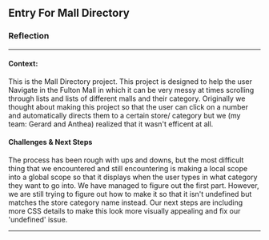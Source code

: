 ## Entry For Mall Directory

### Reflection
---
#### Context:
This is the Mall Directory project. This project is designed to help the user Navigate in the Fulton Mall in which it can be very messy at times scrolling through lists and lists of different malls and their category. Originally we thought about making this project so that the user can click on a number and automatically directs them to a certain store/ category but we (my team: Gerard and Anthea) realized that it wasn't efficent at all. <br>

#### Challenges & Next Steps 
The process has been rough with ups and downs, but the most difficult thing that we encountered and still encountering is making a local scope into a global scope so that it displays when the user types in what category they want to go into. We have managed to figure out the first part. However, we are still trying to figure out how to make it so that it isn't undefined but matches the store category name instead. Our next steps are including more CSS details to make this look more visually appealing and fix our 'undefined' issue.

---

